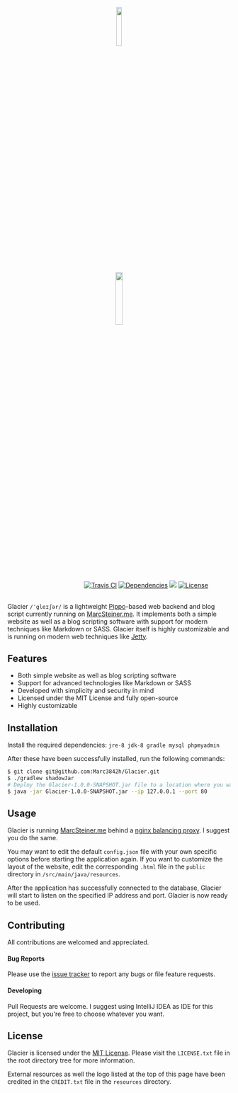 <p align="center"><img width=15% src="https://openclipart.org/image/2400px/svg_to_png/201913/glacier.png"></p>
<p align="center"><img width=17.5% src="https://i.imgur.com/FuCpGpU.png"></p>

&nbsp;&nbsp;&nbsp;&nbsp;&nbsp;&nbsp;&nbsp;&nbsp;&nbsp;&nbsp;
&nbsp;&nbsp;&nbsp;&nbsp;&nbsp;&nbsp;&nbsp;&nbsp;&nbsp;&nbsp;
&nbsp;&nbsp;&nbsp;&nbsp;&nbsp;&nbsp;&nbsp;&nbsp;&nbsp;&nbsp;
&nbsp;&nbsp;&nbsp;&nbsp;&nbsp;&nbsp;&nbsp;&nbsp;&nbsp;&nbsp;
[![Travis CI](https://img.shields.io/travis/Marc3842h/Glacier.svg)][0]
[![Dependencies](https://img.shields.io/librariesio/github/Marc3842h/Glacier.svg)][1]
[![](https://img.shields.io/website-up-down-green-red/http/marcsteiner.me.svg?label=MarcSteiner.me)][2]
[![License](https://img.shields.io/github/license/Marc3842h/Glacier.svg)][3]
&nbsp;&nbsp;&nbsp;&nbsp;&nbsp;&nbsp;&nbsp;&nbsp;&nbsp;&nbsp;
&nbsp;&nbsp;&nbsp;&nbsp;&nbsp;&nbsp;&nbsp;&nbsp;&nbsp;&nbsp;
&nbsp;&nbsp;&nbsp;&nbsp;&nbsp;&nbsp;&nbsp;&nbsp;&nbsp;&nbsp;
&nbsp;&nbsp;&nbsp;&nbsp;&nbsp;&nbsp;&nbsp;&nbsp;&nbsp;&nbsp;

Glacier `/ˈgleɪʃər/` is a lightweight [Pippo](http://www.pippo.ro/)-based web
backend and blog script currently running on [MarcSteiner.me][2]. It 
implements both a simple website as well as a blog scripting software with 
support for modern techniques like Markdown or SASS. Glacier itself is highly 
customizable and is running on modern web techniques like [Jetty](https://www.eclipse.org/jetty/).

## Features

* Both simple website as well as blog scripting software
* Support for advanced technologies like Markdown or SASS
* Developed with simplicity and security in mind
* Licensed under the MIT License and fully open-source
* Highly customizable 

## Installation

Install the required dependencies:
`jre-8 jdk-8 gradle mysql phpmyadmin`

After these have been successfully installed, run the following commands:

```bash
$ git clone git@github.com:Marc3842h/Glacier.git
$ ./gradlew shadowJar
# Deploy the Glacier-1.0.0-SNAPSHOT.jar file to a location where you want it to live
$ java -jar Glacier-1.0.0-SNAPSHOT.jar --ip 127.0.0.1 --port 80
```

## Usage

Glacier is running [MarcSteiner.me][2] behind a [nginx balancing proxy](https://www.nginx.com/resources/wiki/start/topics/examples/javaservers/). 
I suggest you do the same.

You may want to edit the default `config.json` file with your own specific
options before starting the application again. If you want to customize
the layout of the website, edit the corresponding `.html` file in the `public`
directory in `/src/main/java/resources`.

After the application has successfully connected to the database, Glacier
will start to listen on the specified IP address and port. Glacier is now
ready to be used.

## Contributing

All contributions are welcomed and appreciated.

#### Bug Reports

Please use the [issue tracker](https://github.com/Marc3842h/Glacier/issues) to
report any bugs or file feature requests.

#### Developing

Pull Requests are welcome. I suggest using IntelliJ IDEA as IDE for this
project, but you're free to choose whatever you want.

## License

Glacier is licensed under the [MIT License][3]. Please visit the `LICENSE.txt`
file in the root directory tree for more information.

External resources as well the logo listed at the top of this page have been
credited in the `CREDIT.txt` file in the `resources` directory. 

[0]: https://travis-ci.org/Marc3842h/Glacier
[1]: https://libraries.io/github/Marc3842h/Glacier
[2]: https://marcsteiner.me/
[3]: LICENSE.txt
